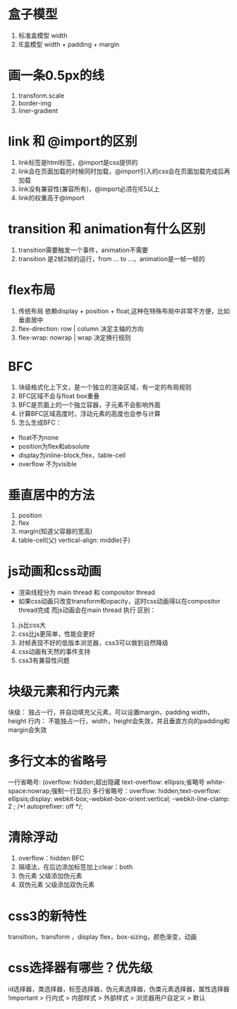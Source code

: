 # 盒子模型
1. 标准盒模型 width
2. IE盒模型 width + padding + margin

# 画一条0.5px的线
1. transform.scale
2. border-img
3. liner-gradient

# link 和 @import的区别
1. link标签是html标签，@import是css提供的
2. link会在页面加载的时候同时加载，@import引入的css会在页面加载完成后再加载
3. link没有兼容性(兼容所有)，@import必须在IE5以上
4. link的权重高于@import

# transition 和 animation有什么区别
1. transition需要触发一个事件，animation不需要
2. transition 是2帧2帧的运行，from ... to ...，animation是一帧一帧的

# flex布局
1. 传统布局 依赖display + position + float,这种在特殊布局中非常不方便，比如垂直居中
2. flex-direction: row | column 决定主轴的方向
3. flex-wrap: nowrap | wrap 决定换行规则

# BFC
1. 块级格式化上下文，是一个独立的渲染区域，有一定的布局规则
2. BFC区域不会与float box重叠
3. BFC是页面上的一个独立容器，子元素不会影响外面
4. 计算BFC区域高度时，浮动元素的高度也会参与计算
5. 怎么生成BFC：
  - float不为none
  - position为flex和absolute
  - display为inline-block,flex，table-cell
  - overflow 不为visible

# 垂直居中的方法
1. position
2. flex
3. margin(知道父容器的宽高)
4. table-cell(父) vertical-align: middle(子)

# js动画和css动画
- 渲染线程分为 main thread 和 compositor thread
- 如果css动画只改变transform和opacity，这时css动画得以在compositor thread完成
而js动画会在main thread 执行
区别：
1. js比css大
2. css比js更简单，性能会更好
3. 对帧表现不好的低版本浏览器，css3可以做到自然降级
4. css动画有天然的事件支持
5. css3有兼容性问题

# 块级元素和行内元素
块级： 独占一行，并自动填充父元素，可以设置margin，padding width，height
行内： 不能独占一行，width，height会失效，并且垂直方向的padding和margin会失效

# 多行文本的省略号
一行省略号: (overflow: hidden;超出隐藏 text-overflow: ellipsis;省略号 white-space:nowrap;强制一行显示)
多行省略号：overflow: hidden;text-overflow: ellipsis;display: webkit-box;-webket-box-orient:vertical; -webkit-line-clamp: 2 ;
/*! autoprefixer: off */;

# 清除浮动
1. overflow：hidden BFC
2. 隔墙法，在后边添加标签加上clear：both
3. 伪元素 父级添加伪元素
4. 双伪元素 父级添加双伪元素

# css3的新特性
transition，transform ，display flex，box-sizing，颜色渐变，动画

# css选择器有哪些？优先级
id选择器，类选择器，标签选择器，伪元素选择器，伪类元素选择器，属性选择器
!important > 行内式 > 内部样式 > 外部样式 > 浏览器用户自定义 > 默认
